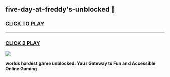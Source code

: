 
## five-day-at-freddy's-unblocked 👋
<h3>
<a href="https://premium.freeplayer.one?title=five-day-at-freddy's-unblocked&ref=14F">CLICK TO PLAY</a></h3>
<hr>

<h3>
<a href="https://premium.freeplayer.one?title=five-day-at-freddy's-unblocked&ref=14F">CLICK 2 PLAY</a>
  
</h3>

<a href="https://premium.freeplayer.one?title=five-day-at-freddy's-unblocked&ref=12F/"><img src="https://clearcache.store/games.png"></a>


**worlds hardest game unblocked: Your Gateway to Fun and Accessible Online Gaming**
